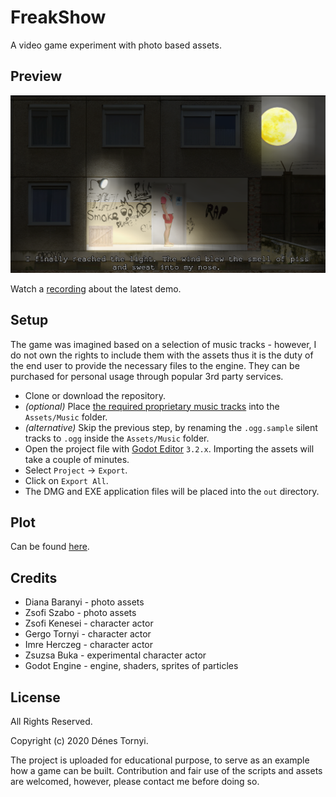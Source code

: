 # FreakShow

A video game experiment with photo based assets.

## Preview

<img src="https://github.com/pinting/FreakShow/raw/master/screenshot.png" width="600" />

Watch a [recording](https://youtu.be/lFruJy84yJ8) about the latest demo.

## Setup

The game was imagined based on a selection of music tracks - however, I do not own the rights to include them with the assets thus it is the duty of the end user to provide the necessary files to the engine. They can be purchased for personal usage through popular 3rd party services.

* Clone or download the repository.
* _(optional)_ Place [the required proprietary music tracks](docs/Music.md) into the `Assets/Music` folder.
* _(alternative)_ Skip the previous step, by renaming the `.ogg.sample` silent tracks to `.ogg` inside the `Assets/Music` folder.
* Open the project file with [Godot Editor](https://godotengine.org/) `3.2.x`. Importing the assets will take a couple of minutes.
* Select `Project` -> `Export`.
* Click on `Export All`.
* The DMG and EXE application files will be placed into the `out` directory.

## Plot

Can be found [here](docs/Plot.md).

## Credits

* Diana Baranyi - photo assets
* Zsofi Szabo - photo assets
* Zsofi Kenesei - character actor
* Gergo Tornyi - character actor
* Imre Herczeg - character actor
* Zsuzsa Buka - experimental character actor
* Godot Engine - engine, shaders, sprites of particles

## License

All Rights Reserved.

Copyright (c) 2020 Dénes Tornyi.

The project is uploaded for educational purpose, to serve as an example how a game can be built. Contribution and fair use of the scripts and assets are welcomed, however, please contact me before doing so.